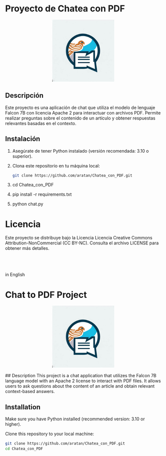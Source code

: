 # Proyecto de Chatea con PDF

<p align="center">
  <img src="https://github.com/aratan/Chatea_con_PDF/blob/dev/_36c40f62-9746-42b2-ac91-a4cc23f08a7b.jpeg?raw=true" alt="Imagen del proyecto" width="200px">
</p>

## Descripción

Este proyecto es una aplicación de chat que utiliza el modelo de lenguaje Falcon 7B con licencia Apache 2 para interactuar con archivos PDF. Permite realizar preguntas sobre el contenido de un artículo y obtener respuestas relevantes basadas en el contexto.

## Instalación

1. Asegúrate de tener Python instalado (versión recomendada: 3.10 o superior).

2. Clona este repositorio en tu máquina local:

   ```bash
   git clone https://github.com/aratan/Chatea_con_PDF.git

3. cd Chatea_con_PDF

4. pip install -r requirements.txt

5. python chat.py

# Licencia
Este proyecto se distribuye bajo la Licencia Licencia Creative Commons Attribution-NonCommercial (CC BY-NC).
Consulta el archivo LICENSE para obtener más detalles.
<br><br><br><br><br>
in English
# Chat to PDF Project

<p align="center">
  <img src="https://github.com/aratan/Chatea_con_PDF/blob/dev/_36c40f62-9746-42b2-ac91-a4cc23f08a7b.jpeg?raw=true" alt="Imagen del proyecto" width="200px">
</p>
## Description
This project is a chat application that utilizes the Falcon 7B language model with an Apache 2 license to interact with PDF files. It allows users to ask questions about the content of an article and obtain relevant context-based answers.

## Installation
Make sure you have Python installed (recommended version: 3.10 or higher).

Clone this repository to your local machine:
```bash
git clone https://github.com/aratan/Chatea_con_PDF.git
cd Chatea_con_PDF

